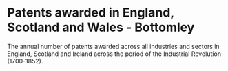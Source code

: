 # Patents awarded in England, Scotland and Wales - Bottomley

The annual number of patents awarded across all industries and sectors in England, Scotland and Ireland across the period of the Industrial Revolution (1700-1852). 